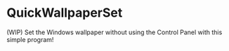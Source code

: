 # QuickWallpaperSet
(WIP) Set the Windows wallpaper without using the Control Panel with this simple program!
